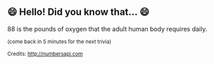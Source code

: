 ## 😄 Hello! Did you know that... 😄
88 is the pounds of oxygen that the adult human body requires daily.

<sup>(come back in 5 minutes for the next trivia)</sup>


<sup>Credits: http://numbersapi.com</sup>
